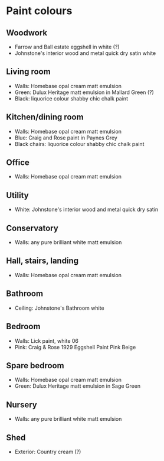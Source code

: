 # Paint colours

## Woodwork

* Farrow and Ball estate eggshell in white (?)
* Johnstone's interior wood and metal quick dry satin white

## Living room 

* Walls: Homebase opal cream matt emulsion
* Green: Dulux Heritage matt emulsion in Mallard Green (?)
* Black: liquorice colour shabby chic chalk paint

## Kitchen/dining room

* Walls: Homebase opal cream matt emulsion
* Blue: Craig and Rose paint in Paynes Grey
* Black chairs: liquorice colour shabby chic chalk paint

## Office

* Walls: Homebase opal cream matt emulsion

## Utility

* White: Johnstone's interior wood and metal quick dry satin

## Conservatory

* Walls: any pure brilliant white matt emulsion

## Hall, stairs, landing

* Walls: Homebase opal cream matt emulsion

## Bathroom

* Ceiling: Johnstone's Bathroom white

## Bedroom

* Walls: Lick paint, white 06
* Pink: Craig & Rose 1929 Eggshell Paint Pink Beige

## Spare bedroom

* Walls: Homebase opal cream matt emulsion
* Green: Dulux Heritage matt emulsion in Sage Green

## Nursery

* Walls: any pure brilliant white matt emulsion

## Shed

* Exterior: Country cream (?)
